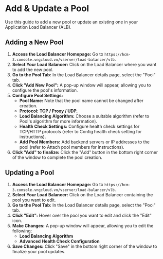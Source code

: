 # Add & Update a Pool

Use this guide to add a new pool or update an existing one in your Application Load Balancer (ALB).

## Adding a New Pool

1. **Access the Load Balancer Homepage:** Go to `https://hcm-3.console.vngcloud.vn/vserver/load-balancer/vlb`.
2. **Select Your Load Balancer:** Click on the Load Balancer where you want to add the new pool.
3. **Go to the Pool Tab:** In the Load Balancer details page, select the "Pool" tab.
4. **Click "Add New Pool":** A pop-up window will appear, allowing you to configure the pool's information.
5. **Configure Pool Settings:**
   * **Pool Name:** Note that the pool name cannot be changed after creation.
   * **Protocol:** **TCP / Proxy / UDP.**
   * **Load Balancing Algorithm:** Choose a suitable algorithm (refer to Pool's algorithm for more information).
   * **Health Check Settings:** Configure health check settings for TCP/HTTP protocols (refer to Config health check setting for instructions).
   * **Add Pool Members:** Add backend servers or IP addresses to the pool (refer to Attach pool members for instructions).
6. **Click "Add" to finalize:** Click the "Add" button in the bottom right corner of the window to complete the pool creation.

## Updating a Pool

1. **Access the Load Balancer Homepage:** Go to `https://hcm-3.console.vngcloud.vn/vserver/load-balancer/vlb`.
2. **Select Your Load Balancer:** Click on the Load Balancer containing the pool you want to edit.
3. **Go to the Pool Tab:** In the Load Balancer details page, select the "Pool" tab.
4. **Click "Edit":** Hover over the pool you want to edit and click the "Edit" icon.
5. **Make Changes:** A pop-up window will appear, allowing you to edit the following:
   * **Load Balancing Algorithm**
   * **Advanced Health Check Configuration**
6. **Save Changes:** Click "Save" in the bottom right corner of the window to finalize your pool updates.

